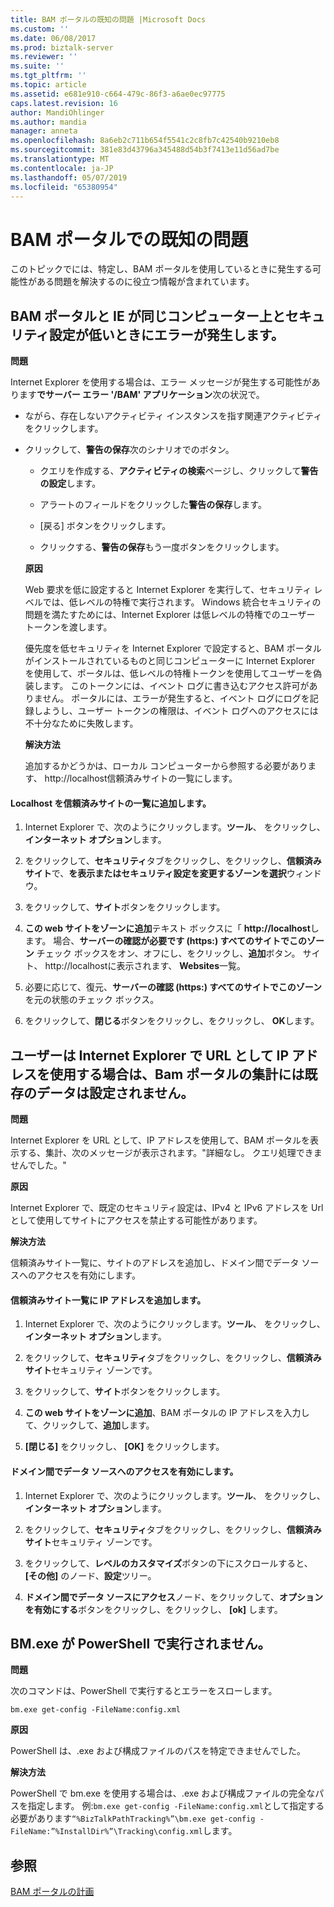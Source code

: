 ```yaml
---
title: BAM ポータルの既知の問題 |Microsoft Docs
ms.custom: ''
ms.date: 06/08/2017
ms.prod: biztalk-server
ms.reviewer: ''
ms.suite: ''
ms.tgt_pltfrm: ''
ms.topic: article
ms.assetid: e681e910-c664-479c-86f3-a6ae0ec97775
caps.latest.revision: 16
author: MandiOhlinger
ms.author: mandia
manager: anneta
ms.openlocfilehash: 8a6eb2c711b654f5541c2c8fb7c42540b9210eb8
ms.sourcegitcommit: 381e83d43796a345488d54b3f7413e11d56ad7be
ms.translationtype: MT
ms.contentlocale: ja-JP
ms.lasthandoff: 05/07/2019
ms.locfileid: "65380954"
---
```

# <a name="known-issues-in-the-bam-portal"></a>BAM ポータルでの既知の問題
このトピックでには、特定し、BAM ポータルを使用しているときに発生する可能性がある問題を解決するのに役立つ情報が含まれています。  
  
## <a name="errors-occur-when-the-bam-portal-and-ie-are-on-the-same-computer-and-security-settings-are-low"></a>BAM ポータルと IE が同じコンピューター上とセキュリティ設定が低いときにエラーが発生します。  
 **問題**  
  
 Internet Explorer を使用する場合は、エラー メッセージが発生する可能性があります**でサーバー エラー '/BAM' アプリケーション**次の状況で。  
  
- ながら、存在しないアクティビティ インスタンスを指す関連アクティビティをクリックします。  
  
- クリックして、**警告の保存**次のシナリオでのボタン。  
  
  -   クエリを作成する、**アクティビティの検索**ページし、クリックして**警告の設定**します。  
  
  -   アラートのフィールドをクリックした**警告の保存**します。  
  
  -   [戻る] ボタンをクリックします。  
  
  -   クリックする、**警告の保存**もう一度ボタンをクリックします。  
  
  **原因**  
  
  Web 要求を低に設定すると Internet Explorer を実行して、セキュリティ レベルでは、低レベルの特権で実行されます。 Windows 統合セキュリティの問題を満たすためには、Internet Explorer は低レベルの特権でのユーザー トークンを渡します。  
  
  優先度を低セキュリティを Internet Explorer で設定すると、BAM ポータルがインストールされているものと同じコンピューターに Internet Explorer を使用して、ポータルは、低レベルの特権トークンを使用してユーザーを偽装します。 このトークンには、イベント ログに書き込むアクセス許可がありません。 ポータルには、エラーが発生すると、イベント ログにログを記録しようし、ユーザー トークンの権限は、イベント ログへのアクセスには不十分なために失敗します。  
  
  **解決方法**  
  
  追加するかどうかは、ローカル コンピューターから参照する必要があります、 http://localhost信頼済みサイトの一覧にします。  
  
#### <a name="add-localhost-to-the-list-of-trusted-sites"></a>Localhost を信頼済みサイトの一覧に追加します。  
  
1.  Internet Explorer で、次のようにクリックします。**ツール**、 をクリックし、**インターネット オプション**します。  
  
2.  をクリックして、**セキュリティ**タブをクリックし、をクリックし、**信頼済みサイト**で、**を表示またはセキュリティ設定を変更するゾーンを選択**ウィンドウ。  
  
3.  をクリックして、**サイト**ボタンをクリックします。  
  
4.  **この web サイトをゾーンに追加**テキスト ボックスに「  **http://localhost**します。 場合、**サーバーの確認が必要です (https:) すべてのサイトでこのゾーン** チェック ボックスをオン、オフにし、をクリックし、**追加**ボタン。 サイト、 http://localhostに表示されます、 **Websites**一覧。  
  
5.  必要に応じて、復元、**サーバーの確認 (https:) すべてのサイトでこのゾーン**を元の状態のチェック ボックス。  
  
6.  をクリックして、**閉じる**ボタンをクリックし、をクリックし、 **OK**します。  
  
## <a name="bam-portal-aggregations-do-not-populate-existing-data-when-using-an-ip-address-as-a-url-in-internet-explorer"></a>ユーザーは Internet Explorer で URL として IP アドレスを使用する場合は、Bam ポータルの集計には既存のデータは設定されません。
 **問題**  
  
 Internet Explorer を URL として、IP アドレスを使用して、BAM ポータルを表示する、集計、次のメッセージが表示されます。"詳細なし。 クエリ処理できませんでした。"  
  
 **原因**  
  
 Internet Explorer で、既定のセキュリティ設定は、IPv4 と IPv6 アドレスを Url として使用してサイトにアクセスを禁止する可能性があります。  
  
 **解決方法**  
  
 信頼済みサイト一覧に、サイトのアドレスを追加し、ドメイン間でデータ ソースへのアクセスを有効にします。  
  
#### <a name="add-the-ip-address-to-the-trusted-sites-list"></a>信頼済みサイト一覧に IP アドレスを追加します。  
  
1.  Internet Explorer で、次のようにクリックします。**ツール**、 をクリックし、**インターネット オプション**します。  
  
2.  をクリックして、**セキュリティ**タブをクリックし、をクリックし、**信頼済みサイト**セキュリティ ゾーンです。  
  
3.  をクリックして、**サイト**ボタンをクリックします。  
  
4.  **この web サイトをゾーンに追加**、BAM ポータルの IP アドレスを入力して、クリックして、**追加**します。  
  
5.  **[閉じる]** をクリックし、 **[OK]** をクリックします。  
  
#### <a name="enable-access-to-data-sources-across-domains"></a>ドメイン間でデータ ソースへのアクセスを有効にします。  
  
1.  Internet Explorer で、次のようにクリックします。**ツール**、 をクリックし、**インターネット オプション**します。  
  
2.  をクリックして、**セキュリティ**タブをクリックし、をクリックし、**信頼済みサイト**セキュリティ ゾーンです。  
  
3.  をクリックして、**レベルのカスタマイズ**ボタンの下にスクロールすると、 **[その他]** のノード、**設定**ツリー。  
  
4.  **ドメイン間でデータ ソースにアクセス**ノード、をクリックして、**オプションを有効にする**ボタンをクリックし、をクリックし、 **[ok]** します。  
  
## <a name="bmexe-does-not-run-in-powershell"></a>BM.exe が PowerShell で実行されません。  
 **問題**  
  
 次のコマンドは、PowerShell で実行するとエラーをスローします。  
  
```  
bm.exe get-config -FileName:config.xml  
```  
  
 **原因**  
  
 PowerShell は、.exe および構成ファイルのパスを特定できませんでした。  
  
 **解決方法**  
  
 PowerShell で bm.exe を使用する場合は、.exe および構成ファイルの完全なパスを指定します。 例:`bm.exe get-config -FileName:config.xml`として指定する必要があります`“%BizTalkPathTracking%”\bm.exe get-config -FileName:”%InstallDir%”\Tracking\config.xml`します。  
  
## <a name="see-also"></a>参照  
 [BAM ポータルの計画](../core/planning-for-the-bam-portal.md)